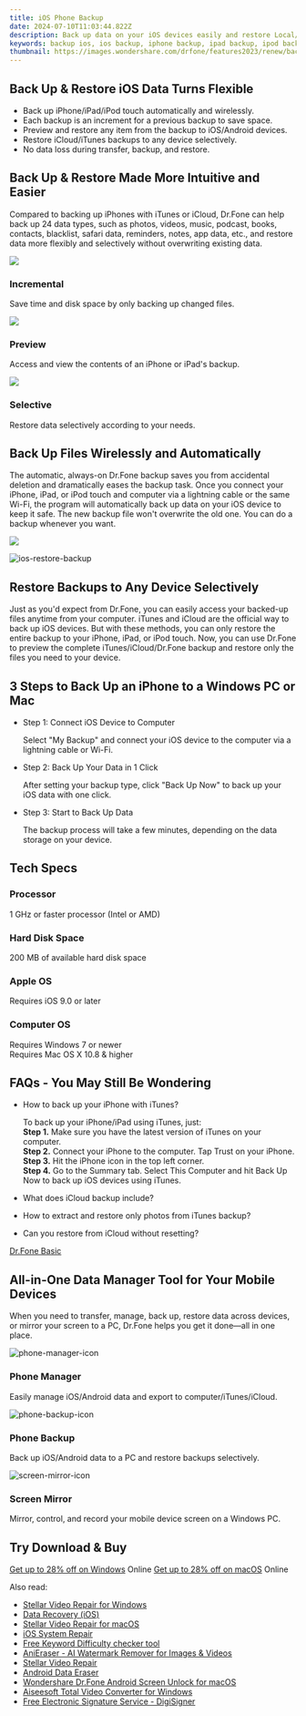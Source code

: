 ```yaml
---
title: iOS Phone Backup
date: 2024-07-10T11:03:44.822Z
description: Back up data on your iOS devices easily and restore Local/iCloud/iTunes backup files selectively to any device.
keywords: backup ios, ios backup, iphone backup, ipad backup, ipod backup
thumbnail: https://images.wondershare.com/drfone/features2023/renew/backup-ios-banner-pic.png
---
```


## Back Up & Restore iOS Data Turns Flexible

- Back up iPhone/iPad/iPod touch automatically and wirelessly.
- Each backup is an increment for a previous backup to save space.
- Preview and restore any item from the backup to iOS/Android devices.
- Restore iCloud/iTunes backups to any device selectively.
- No data loss during transfer, backup, and restore.

## Back Up & Restore Made More Intuitive and Easier

Compared to backing up iPhones with iTunes or iCloud, Dr.Fone can help back up 24 data types, such as photos, videos, music, podcast, books, contacts, blacklist, safari data, reminders, notes, app data, etc., and restore data more flexibly and selectively without overwriting existing data.

![](https://images.wondershare.com/drfone/product-2021/phone-backup/icremental-restore.svg)

### Incremental

Save time and disk space by only backing up changed files.

![](https://images.wondershare.com/drfone/product-2021/phone-backup/preview.svg)

### Preview

Access and view the contents of an iPhone or iPad's backup.

![](https://images.wondershare.com/drfone/product-2021/phone-backup/selective.svg)

### Selective

Restore data selectively according to your needs.

## Back Up Files Wirelessly and Automatically

The automatic, always-on Dr.Fone backup saves you from accidental deletion and dramatically eases the backup task. Once you connect your iPhone, iPad, or iPod touch and computer via a lightning cable or the same Wi-Fi, the program will automatically back up data on your iOS device to keep it safe. The new backup file won't overwrite the old one. You can do a backup whenever you want.

![](https://images.wondershare.com/drfone/product-2021/phone-backup/phone-backup-ios-img1.png)

![ios-restore-backup](https://images.wondershare.com/drfone/features2023/renew/backup-ios-restore-backup.png)

## Restore Backups to Any Device Selectively

Just as you'd expect from Dr.Fone, you can easily access your backed-up files anytime from your computer. iTunes and iCloud are the official way to back up iOS devices. But with these methods, you can only restore the entire backup to your iPhone, iPad, or iPod touch. Now, you can use Dr.Fone to preview the complete iTunes/iCloud/Dr.Fone backup and restore only the files you need to your device.

## 3 Steps to Back Up an iPhone to a Windows PC or Mac

- Step 1: Connect iOS Device to Computer

    Select "My Backup" and connect your iOS device to the computer via a lightning cable or Wi-Fi.

- Step 2: Back Up Your Data in 1 Click

    After setting your backup type, click "Back Up Now" to back up your iOS data with one click.

- Step 3: Start to Back Up Data

    The backup process will take a few minutes, depending on the data storage on your device.

## Tech Specs

### Processor

1 GHz or faster processor (Intel or AMD)

### Hard Disk Space

200 MB of available hard disk space

### Apple OS

Requires iOS 9.0 or later

### Computer OS

Requires Windows 7 or newer  
Requires Mac OS X 10.8 & higher

## FAQs - You May Still Be Wondering

- How to back up your iPhone with iTunes?

    To back up your iPhone/iPad using iTunes, just:  
    **Step 1.** Make sure you have the latest version of iTunes on your computer.  
    **Step 2.** Connect your iPhone to the computer. Tap Trust on your iPhone.  
    **Step 3.** Hit the iPhone icon in the top left corner.  
    **Step 4.** Go to the Summary tab. Select This Computer and hit Back Up Now to back up iOS devices using iTunes.

- What does iCloud backup include?

- How to extract and restore only photos from iTunes backup?

- Can you restore from iCloud without resetting?

[<u>Dr.Fone Basic</u>](https://drfone.wondershare.com/drfone-basic.html)

## All-in-One Data Manager Tool for Your Mobile Devices

When you need to transfer, manage, back up, restore data across devices, or mirror your screen to a PC, Dr.Fone helps you get it done—all in one place.

![phone-manager-icon](https://images.wondershare.com/drfone/2023/features/phone-manager-icon.png)

### Phone Manager

Easily manage iOS/Android data and export to computer/iTunes/iCloud.

![phone-backup-icon](https://images.wondershare.com/drfone/2023/features/phone-backup-icon.png)

### Phone Backup

Back up iOS/Android data to a PC and restore backups selectively.

![screen-mirror-icon](https://images.wondershare.com/drfone/2023/features/screen-mirror-icon.png)

### Screen Mirror

Mirror, control, and record your mobile device screen on a Windows PC.

## Try Download & Buy

[Get up to 28% off on Windows](https://secure.2checkout.com/order/cart.php?PRODS=4719747&QTY=1&AFFILIATE=108875&CART=1) Online
[Get up to 28% off on macOS](https://secure.2checkout.com/order/cart.php?PRODS=4719762&QTY=1&AFFILIATE=108875&CART=1) Online



<ins class="adsbygoogle"
    style="display:block"
    data-ad-format="autorelaxed"
    data-ad-client="ca-pub-7571918770474297"
    data-ad-slot="1223367746"></ins>



<span class="atpl-alsoreadstyle">Also read:</span>
<div><ul>
<li><a href="https://tools.techidaily.com/stellar-video-repair-for-win/"><u>Stellar Video Repair for Windows</u></a></li>
<li><a href="https://tools.techidaily.com/wondershare/drfone/data-recovery-iphone/"><u>Data Recovery (iOS)</u></a></li>
<li><a href="https://tools.techidaily.com/stellar-video-repair-for-mac/"><u>Stellar Video Repair for macOS</u></a></li>
<li><a href="https://tools.techidaily.com/wondershare/drfone/ios-system-repair/"><u>iOS System Repair</u></a></li>
<li><a href="https://tools.techidaily.com/link-assistant/keyword-research/keyword-difficulty-tool/"><u>Free Keyword Difficulty checker tool</u></a></li>
<li><a href="https://tools.techidaily.com/wondershare/anieraser/download/"><u>AniEraser - AI Watermark Remover for Images & Videos</u></a></li>
<li><a href="https://tools.techidaily.com/stellar-video-repair/"><u>Stellar Video Repair</u></a></li>
<li><a href="https://tools.techidaily.com/wondershare/drfone/android-data-eraser/"><u>Android Data Eraser</u></a></li>
<li><a href="https://tools.techidaily.com/wondershare-dr-fone-unlock-android-screen-for-mac/"><u>Wondershare Dr.Fone Android Screen Unlock for macOS</u></a></li>
<li><a href="https://tools.techidaily.com/aiseesoft-total-video-converter-for-win/"><u>Aiseesoft Total Video Converter for Windows</u></a></li>
<li><a href="https://tools.techidaily.com/digisigner/"><u>Free Electronic Signature Service - DigiSigner</u></a></li>
</ul></div>
